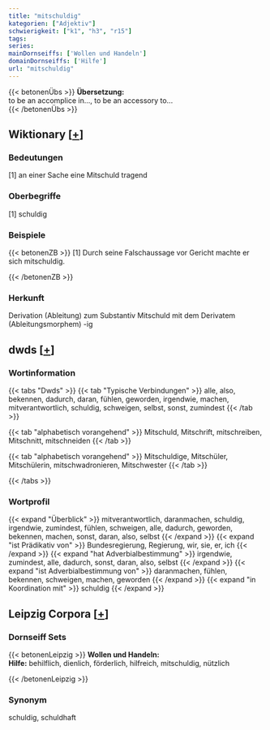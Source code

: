 ```yaml
---
title: "mitschuldig"
kategorien: ["Adjektiv"]
schwierigkeit: ["k1", "h3", "r15"]
tags:
series:
mainDornseiffs: ['Wollen und Handeln']
domainDornseiffs: ['Hilfe']
url: "mitschuldig"
---
```


{{< betonenÜbs >}}
**Übersetzung:**  
to be an accomplice in..., to be an accessory to...  
{{< /betonenÜbs >}}

## Wiktionary [[+](https://de.wiktionary.org/wiki/mitschuldig)]

### Bedeutungen
[1] an einer Sache eine Mitschuld tragend  

### Oberbegriffe
[1] schuldig  

### Beispiele
{{< betonenZB >}}
[1] Durch seine Falschaussage vor Gericht machte er sich mitschuldig.  

{{< /betonenZB >}}
### Herkunft
Derivation (Ableitung) zum Substantiv Mitschuld mit dem Derivatem (Ableitungsmorphem) -ig  



## dwds [[+](https://www.dwds.de/wb/mitschuldig)]

### Wortinformation
{{< tabs "Dwds" >}}
{{< tab "Typische Verbindungen" >}}
alle, also, bekennen, dadurch, daran, fühlen, geworden, irgendwie, machen, mitverantwortlich, schuldig, schweigen, selbst, sonst, zumindest
{{< /tab >}}

{{< tab "alphabetisch vorangehend" >}}
Mitschuld, Mitschrift, mitschreiben, Mitschnitt, mitschneiden
{{< /tab >}}

{{< tab "alphabetisch vorangehend" >}}
Mitschuldige, Mitschüler, Mitschülerin, mitschwadronieren, Mitschwester
{{< /tab >}}

{{< /tabs >}}

### Wortprofil
{{< expand "Überblick" >}} mitverantwortlich, daranmachen, schuldig, irgendwie, zumindest, fühlen, schweigen, alle, dadurch, geworden, bekennen, machen, sonst, daran, also, selbst {{< /expand >}}
{{< expand "ist Prädikativ von" >}} Bundesregierung, Regierung, wir, sie, er, ich {{< /expand >}}
{{< expand "hat Adverbialbestimmung" >}} irgendwie, zumindest, alle, dadurch, sonst, daran, also, selbst {{< /expand >}}
{{< expand "ist Adverbialbestimmung von" >}} daranmachen, fühlen, bekennen, schweigen, machen, geworden {{< /expand >}}
{{< expand "in Koordination mit" >}} schuldig {{< /expand >}}

## Leipzig Corpora [[+](https://corpora.uni-leipzig.de/en/res?word=mitschuldig&corpusId=deu_newscrawl-public_2018)]

### Dornseiff Sets
{{< betonenLeipzig >}}
**Wollen und Handeln:**  
**Hilfe:** behilflich, dienlich, förderlich, hilfreich, mitschuldig, nützlich  

{{< /betonenLeipzig >}}

### Synonym
schuldig, schuldhaft

